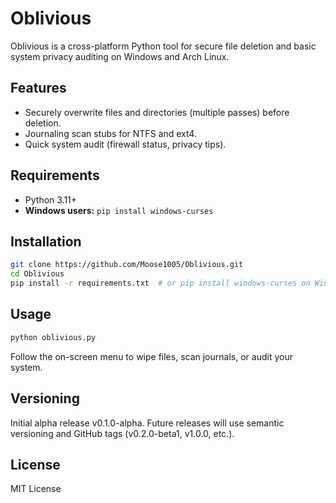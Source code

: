 # Oblivious

Oblivious is a cross-platform Python tool for secure file deletion and basic system privacy auditing on Windows and Arch Linux.

## Features
- Securely overwrite files and directories (multiple passes) before deletion.
- Journaling scan stubs for NTFS and ext4.
- Quick system audit (firewall status, privacy tips).

## Requirements
- Python 3.11+
- **Windows users:** `pip install windows-curses`

## Installation
```bash
git clone https://github.com/Moose1005/Oblivious.git
cd Oblivious
pip install -r requirements.txt  # or pip install windows-curses on Windows
```

## Usage
```bash
python oblivious.py
```
Follow the on-screen menu to wipe files, scan journals, or audit your system.

## Versioning
Initial alpha release v0.1.0-alpha. Future releases will use semantic versioning and GitHub tags (v0.2.0-beta1, v1.0.0, etc.).

## License
MIT License

